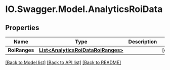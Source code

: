 # IO.Swagger.Model.AnalyticsRoiData
## Properties

Name | Type | Description | Notes
------------ | ------------- | ------------- | -------------
**RoiRanges** | [**List&lt;AnalyticsRoiDataRoiRanges&gt;**](AnalyticsRoiDataRoiRanges.md) |  | [optional] 

[[Back to Model list]](../README.md#documentation-for-models) [[Back to API list]](../README.md#documentation-for-api-endpoints) [[Back to README]](../README.md)

